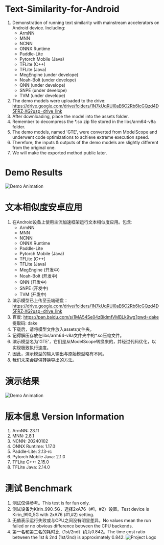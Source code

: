 # Text-Similarity-for-Android
1. Demonstration of running text similarity with mainstream accelerators on Android device. Including:
     - ArmNN
     - MNN
     - NCNN
     - ONNX Runtime
     - Paddle-Lite
     - Pytorch Mobile (Java)
     - TFLite (C++)
     - TFLite (Java)
     - MegEngine (under develope)
     - Noah-Bolt (under develope)
     - QNN (under develope)
     - SNPE (under develope)
     - TVM (under develope)
3. The demo models were uploaded to the drive: https://drive.google.com/drive/folders/1N7kUqRUI0aE6C2Rb6IcGQzd4D5FRZ-XG?usp=drive_link
4. After downloading, place the model into the assets folder.
5. Remember to decompress the *.so zip file stored in the libs/arm64-v8a folder.
6. The demo models, named 'GTE', were converted from ModelScope and underwent code optimizations to achieve extreme execution speed.
7. Therefore, the inputs & outputs of the demo models are slightly different from the original one.
8. We will make the exported method public later.
# Demo Results
![Demo Animation](https://github.com/DakeQQ/Text-Similarity-for-Android/blob/main/text_en.gif?raw=true)

# 文本相似度安卓应用
1. 在Android设备上使用主流加速框架运行文本相似度应用。包含:
     - ArmNN
     - MNN
     - NCNN
     - ONNX Runtime
     - Paddle-Lite
     - Pytorch Mobile (Java)
     - TFLite (C++)
     - TFLite (Java)
     - MegEngine (开发中)
     - Noah-Bolt (开发中)
     - QNN (开发中)
     - SNPE (开发中)
     - TVM (开发中)
3. 演示模型已上传至云端硬盘：https://drive.google.com/drive/folders/1N7kUqRUI0aE6C2Rb6IcGQzd4D5FRZ-XG?usp=drive_link
4. 百度: https://pan.baidu.com/s/1MA54Se04zBidmfVMBLk9wg?pwd=dake 提取码: dake
5. 下载后，请将模型文件放入assets文件夹。
6. 记得解压存放在libs/arm64-v8a文件夹中的*.so压缩文件。
7. 演示模型名为'GTE'，它们是从ModelScope转换来的，并经过代码优化，以实现极致执行速度。
8. 因此，演示模型的输入输出与原始模型略有不同。
9. 我们未来会提供转换导出的方法。
# 演示结果
![Demo Animation](https://github.com/DakeQQ/Text-Similarity-for-Android/blob/main/text_zh.gif?raw=true)
# 版本信息 Version Information
1. ArmNN: 23.11
2. MNN: 2.8.1
3. NCNN: 20240102
4. ONNX Runtime: 1.17.0
5. Paddle-Lite: 2.13-rc
6. Pytorch Mobile Java: 2.1.0
7. TFLite C++: 2.15.0
8. TFLite Java: 2.14.0
# 测试 Benchmark
1. 测试仅供参考。This test is for fun only.
2. 测试设备为Kirin_990_5G，选择2xA76（#1，#2）设置。Test device is Kirin_990_5G with 2xA76 (#1,#2) setting.
3. 无值表示运行失败或与CPU之间没有明显差异。No values mean the run failed or no obvious difference between the CPU backends.
4. 第一名和第二名的耗时比（1st/2nd）约为0.842。The time cost ratio between the 1st & 2nd (1st/2nd) is approximately 0.842.
![Project Logo](https://github.com/DakeQQ/Text-Similarity-for-Android/blob/main/benchmark.png?raw=true)

